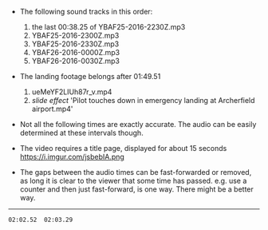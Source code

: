 * The following sound tracks in this order:

  1. the last 00:38.25 of YBAF25-2016-2230Z.mp3
  2. YBAF25-2016-2300Z.mp3
  3. YBAF25-2016-2330Z.mp3
  4. YBAF26-2016-0000Z.mp3
  5. YBAF26-2016-0030Z.mp3


* The landing footage belongs after 01:49.51

  1. ueMeYF2LIUh87r_v.mp4
  2. *slide effect* 'Pilot touches down in emergency landing at Archerfield airport.mp4'

* Not all the following times are exactly accurate. The audio can be easily determined at these intervals though.

* The video requires a title page, displayed for about 15 seconds https://i.imgur.com/jsbebIA.png

* The gaps between the audio times can be fast-forwarded or removed, as long it is clear to the viewer that some time has passed. e.g. use a counter and then just fast-forward, is one way. There might be a better way.

----

<!--     00:01.44  00:03.53 -->
<!--     00:04.37  00:04.54 -->
<!--     00:05.04  00:05.39 -->
<!--     00:06.18  00:07.17 -->
<!--     00:07.26  00:08.08 -->
<!--     00:09.15  00:09.41 -->
<!--     00:09.48  00:11.20 -->
<!--     00:11.34  00:12.57 -->
<!--     00:13.26  00:14.28 -->
<!--     00:14.41  00:14.57 -->
<!--     00:16.29  00:16.48 -->
<!--     00:17.20  00:17.42 -->
<!--     00:17.49  00:18.15 -->
<!--     00:20.22  00:20.55 -->
<!--     00:28.50  00:29.12 -->
<!--     00:33.04  00:33.41 -->
<!--     00:39.29  00:40.07 -->
<!--     00:42.36  00:42.56 -->
<!--     00:43.25  00:43.54 -->
<!--     00:45.50  00:46.06 -->
<!--     00:50.39  00:51.02 -->
<!--     00:51.28  00:51.42 -->
<!--     01:00.13  01:00.23 -->
<!--     01:05.51  01:06.18 -->
<!--     01:11.30  01:12.29 -->
<!--     01:12.56  01:13.18 -->
<!--     01:14.46  01:15.19 -->
<!--     01:17.43  01:18.07 -->
<!--     01:18.33  01:19.29 -->
<!--     01:19.31  01:20.01 -->
<!--     01:30.03  01:30.23 -->
<!--     01:33.26  01:33.54 -->
<!--     01:34.20  01:35.15 -->
<!--     01:38.34  01:39.53 -->
<!--     01:41.58  01:42.53 -->
<!--     01:43.00  01:43.19 -->
<!--     01:43.25  01:46.29 -->
<!--     01:47.24  01:48.04 -->
<!--     01:49.43  01:49.51 -->
<!--     01:53.01  01:53.03 -->
 <!--    01:55.36  01:55.39 -->
<!--     01:58.14  01:58.19 -->
<!--     02:00.14  02:00.28 -->
<!--     02:00.40  02:00.52 -->
    02:02.52  02:03.29

